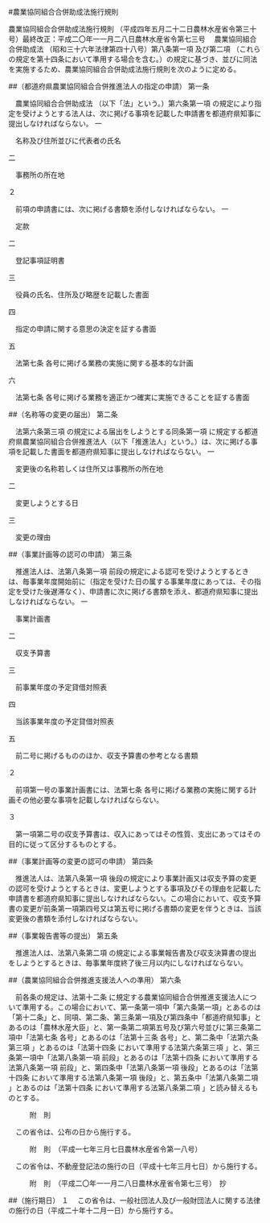 #農業協同組合合併助成法施行規則



農業協同組合合併助成法施行規則
（平成四年五月二十二日農林水産省令第三十号）最終改正：平成二〇年一一月二八日農林水産省令第七三号
　農業協同組合合併助成法
（昭和三十六年法律第四十八号）第八条第一項
及び第二項
（これらの規定を第十四条において準用する場合を含む。）の規定に基づき、並びに同法
を実施するため、農業協同組合合併助成法施行規則を次のように定める。

##（都道府県農業協同組合合併推進法人の指定の申請）
第一条

　農業協同組合合併助成法
（以下「法」という。）第六条第一項
の規定により指定を受けようとする法人は、次に掲げる事項を記載した申請書を都道府県知事に提出しなければならない。
一

　名称及び住所並びに代表者の氏名

二

　事務所の所在地


２

　前項の申請書には、次に掲げる書類を添付しなければならない。
一

　定款

二

　登記事項証明書

三

　役員の氏名、住所及び略歴を記載した書面

四

　指定の申請に関する意思の決定を証する書面

五

　法第七条
各号に掲げる業務の実施に関する基本的な計画

六

　法第七条
各号に掲げる業務を適正かつ確実に実施できることを証する書面




##（名称等の変更の届出）
第二条

　法第六条第三項
の規定による届出をしようとする同条第一項
に規定する都道府県農業協同組合合併推進法人（以下「推進法人」という。）は、次に掲げる事項を記載した書面を都道府県知事に提出しなければならない。
一

　変更後の名称若しくは住所又は事務所の所在地

二

　変更しようとする日

三

　変更の理由




##（事業計画等の認可の申請）
第三条

　推進法人は、法第八条第一項
前段の規定による認可を受けようとするときは、毎事業年度開始前に（指定を受けた日の属する事業年度にあっては、その指定を受けた後遅滞なく）、申請書に次に掲げる書類を添え、都道府県知事に提出しなければならない。
一

　事業計画書

二

　収支予算書

三

　前事業年度の予定貸借対照表

四

　当該事業年度の予定貸借対照表

五

　前二号に掲げるもののほか、収支予算書の参考となる書類


２

　前項第一号の事業計画書には、法第七条
各号に掲げる業務の実施に関する計画その他必要な事項を記載しなければならない。

３

　第一項第二号の収支予算書は、収入にあってはその性質、支出にあってはその目的に従って区分するものとする。



##（事業計画等の変更の認可の申請）
第四条

　推進法人は、法第八条第一項
後段の規定により事業計画又は収支予算の変更の認可を受けようとするときは、変更しようとする事項及びその理由を記載した申請書を都道府県知事に提出しなければならない。この場合において、収支予算書の変更が前条第一項第四号又は第五号に掲げる書類の変更を伴うときは、当該変更後の書類を添付しなければならない。



##（事業報告書等の提出）
第五条

　推進法人は、法第八条第二項
の規定による事業報告書及び収支決算書の提出をしようとするときは、毎事業年度終了後三月以内にしなければならない。



##（農業協同組合合併推進支援法人への準用）
第六条

　前各条の規定は、法第十二条
に規定する農業協同組合合併推進支援法人について準用する。この場合において、第一条第一項中「第六条第一項」とあるのは「第十二条」と、同項、第二条、第三条第一項及び第四条中「都道府県知事」とあるのは「農林水産大臣」と、第一条第二項第五号及び第六号並びに第三条第二項中「法第七条
各号」とあるのは「法第十三条
各号」と、第二条中「法第六条第三項
」とあるのは「法第十四条
において準用する法第六条第三項
」と、第三条第一項中「法第八条第一項
前段」とあるのは「法第十四条
において準用する法第八条第一項
前段」と、第四条中「法第八条第一項
後段」とあるのは「法第十四条
において準用する法第八条第一項
後段」と、第五条中「法第八条第二項
」とあるのは「法第十四条
において準用する法第八条第二項
」と読み替えるものとする。




　　　附　則


　この省令は、公布の日から施行する。


　　　附　則　（平成一七年三月七日農林水産省令第一八号）


　この省令は、不動産登記法の施行の日（平成十七年三月七日）から施行する。


　　　附　則　（平成二〇年一一月二八日農林水産省令第七三号）　抄

##（施行期日）
１
　この省令は、一般社団法人及び一般財団法人に関する法律の施行の日（平成二十年十二月一日）から施行する。





